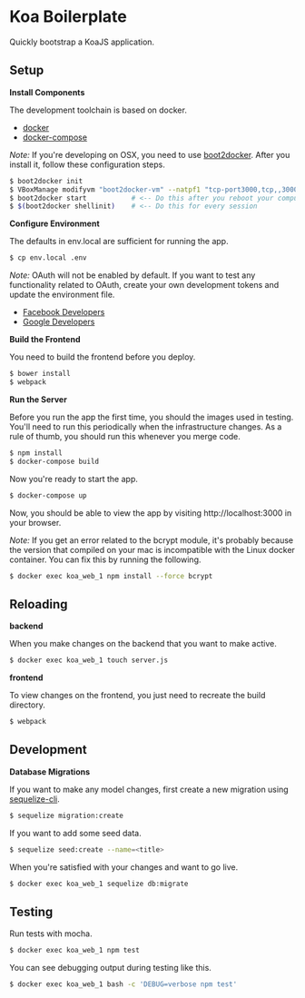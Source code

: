 # Koa Boilerplate

Quickly bootstrap a KoaJS application.

## Setup

**Install Components**

The development toolchain is based on docker.
* [docker](http://docs.docker.com/engine/installation/)
* [docker-compose](https://docs.docker.com/compose/install/)

*Note:* If you're developing on OSX, you need to use [boot2docker](http://boot2docker.io/).  After you install it, follow these configuration steps.
```bash
$ boot2docker init
$ VBoxManage modifyvm "boot2docker-vm" --natpf1 "tcp-port3000,tcp,,3000,,3000";
$ boot2docker start           # <-- Do this after you reboot your computer
$ $(boot2docker shellinit)    # <-- Do this for every session
```

**Configure Environment**

The defaults in env.local are sufficient for running the app.
```bash
$ cp env.local .env
```

*Note:* OAuth will not be enabled by default.  If you want to test any functionality related to OAuth, create your own development tokens and update the environment file.
* [Facebook Developers](https://developers.facebook.com/products/ads/?)
* [Google Developers](https://developers.google.com/)

**Build the Frontend**

You need to build the frontend before you deploy.
```bash
$ bower install
$ webpack
```

**Run the Server**

Before you run the app the first time, you should the images used in testing.  You'll need to run this periodically when the infrastructure changes.  As a rule of thumb, you should run this whenever you merge code.
```bash
$ npm install
$ docker-compose build
```

Now you're ready to start the app.
```bash
$ docker-compose up
```

Now, you should be able to view the app by visiting http://localhost:3000 in your browser.

*Note:* If you get an error related to the bcrypt module, it's probably because the version that compiled on your mac is incompatible with the Linux docker container.  You can fix this by running the following.
```bash
$ docker exec koa_web_1 npm install --force bcrypt
```

## Reloading

**backend**

When you make changes on the backend that you want to make active.
```bash
$ docker exec koa_web_1 touch server.js
```

**frontend**

To view changes on the frontend, you just need to recreate the build directory.
```bash
$ webpack
```

## Development

**Database Migrations**

If you want to make any model changes, first create a new migration using [sequelize-cli](https://github.com/sequelize/cli).
```bash
$ sequelize migration:create
```

If you want to add some seed data.
```bash
$ sequelize seed:create --name=<title>
```

When you're satisfied with your changes and want to go live.
```bash
$ docker exec koa_web_1 sequelize db:migrate
```

## Testing

Run tests with mocha.
```bash
$ docker exec koa_web_1 npm test
```

You can see debugging output during testing like this.
```bash
$ docker exec koa_web_1 bash -c 'DEBUG=verbose npm test'
```
